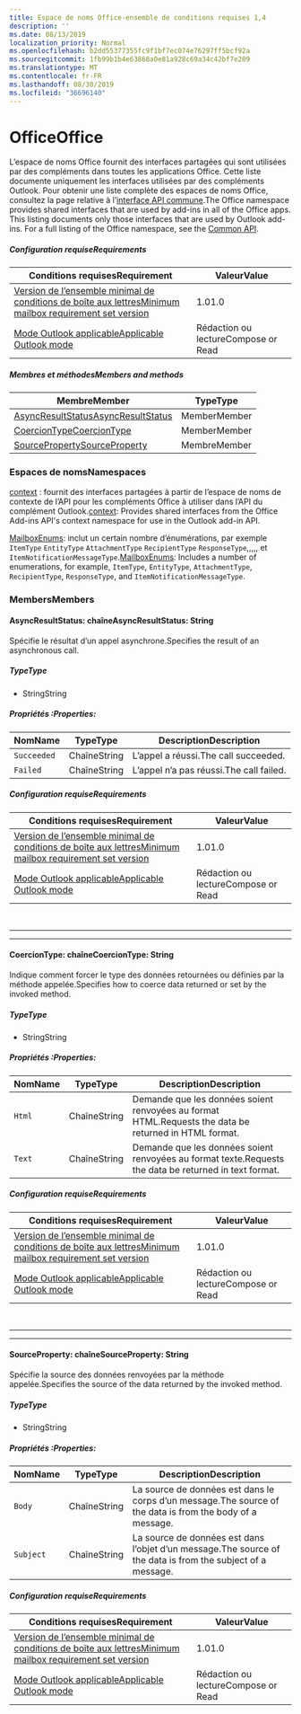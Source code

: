 ```yaml
---
title: Espace de noms Office-ensemble de conditions requises 1,4
description: ''
ms.date: 08/13/2019
localization_priority: Normal
ms.openlocfilehash: b2dd55377355fc9f1bf7ec074e76297ff5bcf92a
ms.sourcegitcommit: 1fb99b1b4e63868a0e81a928c69a34c42bf7e209
ms.translationtype: MT
ms.contentlocale: fr-FR
ms.lasthandoff: 08/30/2019
ms.locfileid: "36696140"
---
```

# <a name="office"></a><span data-ttu-id="4f0f7-102">Office</span><span class="sxs-lookup"><span data-stu-id="4f0f7-102">Office</span></span>

<span data-ttu-id="4f0f7-p101">L’espace de noms Office fournit des interfaces partagées qui sont utilisées par des compléments dans toutes les applications Office. Cette liste documente uniquement les interfaces utilisées par des compléments Outlook. Pour obtenir une liste complète des espaces de noms Office, consultez la page relative à l’[interface API commune](/javascript/api/office).</span><span class="sxs-lookup"><span data-stu-id="4f0f7-p101">The Office namespace provides shared interfaces that are used by add-ins in all of the Office apps. This listing documents only those interfaces that are used by Outlook add-ins. For a full listing of the Office namespace, see the [Common API](/javascript/api/office).</span></span>

##### <a name="requirements"></a><span data-ttu-id="4f0f7-105">Configuration requise</span><span class="sxs-lookup"><span data-stu-id="4f0f7-105">Requirements</span></span>

|<span data-ttu-id="4f0f7-106">Conditions requises</span><span class="sxs-lookup"><span data-stu-id="4f0f7-106">Requirement</span></span>| <span data-ttu-id="4f0f7-107">Valeur</span><span class="sxs-lookup"><span data-stu-id="4f0f7-107">Value</span></span>|
|---|---|
|[<span data-ttu-id="4f0f7-108">Version de l’ensemble minimal de conditions de boîte aux lettres</span><span class="sxs-lookup"><span data-stu-id="4f0f7-108">Minimum mailbox requirement set version</span></span>](/office/dev/add-ins/reference/requirement-sets/outlook-api-requirement-sets)| <span data-ttu-id="4f0f7-109">1.0</span><span class="sxs-lookup"><span data-stu-id="4f0f7-109">1.0</span></span>|
|[<span data-ttu-id="4f0f7-110">Mode Outlook applicable</span><span class="sxs-lookup"><span data-stu-id="4f0f7-110">Applicable Outlook mode</span></span>](/outlook/add-ins/#extension-points)| <span data-ttu-id="4f0f7-111">Rédaction ou lecture</span><span class="sxs-lookup"><span data-stu-id="4f0f7-111">Compose or Read</span></span>|

##### <a name="members-and-methods"></a><span data-ttu-id="4f0f7-112">Membres et méthodes</span><span class="sxs-lookup"><span data-stu-id="4f0f7-112">Members and methods</span></span>

| <span data-ttu-id="4f0f7-113">Membre</span><span class="sxs-lookup"><span data-stu-id="4f0f7-113">Member</span></span> | <span data-ttu-id="4f0f7-114">Type</span><span class="sxs-lookup"><span data-stu-id="4f0f7-114">Type</span></span> |
|--------|------|
| [<span data-ttu-id="4f0f7-115">AsyncResultStatus</span><span class="sxs-lookup"><span data-stu-id="4f0f7-115">AsyncResultStatus</span></span>](#asyncresultstatus-string) | <span data-ttu-id="4f0f7-116">Member</span><span class="sxs-lookup"><span data-stu-id="4f0f7-116">Member</span></span> |
| [<span data-ttu-id="4f0f7-117">CoercionType</span><span class="sxs-lookup"><span data-stu-id="4f0f7-117">CoercionType</span></span>](#coerciontype-string) | <span data-ttu-id="4f0f7-118">Member</span><span class="sxs-lookup"><span data-stu-id="4f0f7-118">Member</span></span> |
| [<span data-ttu-id="4f0f7-119">SourceProperty</span><span class="sxs-lookup"><span data-stu-id="4f0f7-119">SourceProperty</span></span>](#sourceproperty-string) | <span data-ttu-id="4f0f7-120">Membre</span><span class="sxs-lookup"><span data-stu-id="4f0f7-120">Member</span></span> |

### <a name="namespaces"></a><span data-ttu-id="4f0f7-121">Espaces de noms</span><span class="sxs-lookup"><span data-stu-id="4f0f7-121">Namespaces</span></span>

<span data-ttu-id="4f0f7-122">[context](Office.context.md) : fournit des interfaces partagées à partir de l’espace de noms de contexte de l’API pour les compléments Office à utiliser dans l’API du complément Outlook.</span><span class="sxs-lookup"><span data-stu-id="4f0f7-122">[context](Office.context.md): Provides shared interfaces from the Office Add-ins API's context namespace for use in the Outlook add-in API.</span></span>

<span data-ttu-id="4f0f7-123">[MailboxEnums](/javascript/api/outlook/office.mailboxenums.attachmenttype?view=outlook-js-1.4): inclut un certain nombre d’énumérations, par exemple `ItemType` `EntityType` `AttachmentType` `RecipientType` `ResponseType`,,,,, et `ItemNotificationMessageType`.</span><span class="sxs-lookup"><span data-stu-id="4f0f7-123">[MailboxEnums](/javascript/api/outlook/office.mailboxenums.attachmenttype?view=outlook-js-1.4): Includes a number of enumerations, for example, `ItemType`, `EntityType`, `AttachmentType`, `RecipientType`, `ResponseType`, and `ItemNotificationMessageType`.</span></span>

### <a name="members"></a><span data-ttu-id="4f0f7-124">Members</span><span class="sxs-lookup"><span data-stu-id="4f0f7-124">Members</span></span>

#### <a name="asyncresultstatus-string"></a><span data-ttu-id="4f0f7-125">AsyncResultStatus: chaîne</span><span class="sxs-lookup"><span data-stu-id="4f0f7-125">AsyncResultStatus: String</span></span>

<span data-ttu-id="4f0f7-126">Spécifie le résultat d’un appel asynchrone.</span><span class="sxs-lookup"><span data-stu-id="4f0f7-126">Specifies the result of an asynchronous call.</span></span>

##### <a name="type"></a><span data-ttu-id="4f0f7-127">Type</span><span class="sxs-lookup"><span data-stu-id="4f0f7-127">Type</span></span>

*   <span data-ttu-id="4f0f7-128">String</span><span class="sxs-lookup"><span data-stu-id="4f0f7-128">String</span></span>

##### <a name="properties"></a><span data-ttu-id="4f0f7-129">Propriétés :</span><span class="sxs-lookup"><span data-stu-id="4f0f7-129">Properties:</span></span>

|<span data-ttu-id="4f0f7-130">Nom</span><span class="sxs-lookup"><span data-stu-id="4f0f7-130">Name</span></span>| <span data-ttu-id="4f0f7-131">Type</span><span class="sxs-lookup"><span data-stu-id="4f0f7-131">Type</span></span>| <span data-ttu-id="4f0f7-132">Description</span><span class="sxs-lookup"><span data-stu-id="4f0f7-132">Description</span></span>|
|---|---|---|
|`Succeeded`| <span data-ttu-id="4f0f7-133">Chaîne</span><span class="sxs-lookup"><span data-stu-id="4f0f7-133">String</span></span>|<span data-ttu-id="4f0f7-134">L’appel a réussi.</span><span class="sxs-lookup"><span data-stu-id="4f0f7-134">The call succeeded.</span></span>|
|`Failed`| <span data-ttu-id="4f0f7-135">Chaîne</span><span class="sxs-lookup"><span data-stu-id="4f0f7-135">String</span></span>|<span data-ttu-id="4f0f7-136">L’appel n’a pas réussi.</span><span class="sxs-lookup"><span data-stu-id="4f0f7-136">The call failed.</span></span>|

##### <a name="requirements"></a><span data-ttu-id="4f0f7-137">Configuration requise</span><span class="sxs-lookup"><span data-stu-id="4f0f7-137">Requirements</span></span>

|<span data-ttu-id="4f0f7-138">Conditions requises</span><span class="sxs-lookup"><span data-stu-id="4f0f7-138">Requirement</span></span>| <span data-ttu-id="4f0f7-139">Valeur</span><span class="sxs-lookup"><span data-stu-id="4f0f7-139">Value</span></span>|
|---|---|
|[<span data-ttu-id="4f0f7-140">Version de l’ensemble minimal de conditions de boîte aux lettres</span><span class="sxs-lookup"><span data-stu-id="4f0f7-140">Minimum mailbox requirement set version</span></span>](/office/dev/add-ins/reference/requirement-sets/outlook-api-requirement-sets)| <span data-ttu-id="4f0f7-141">1.0</span><span class="sxs-lookup"><span data-stu-id="4f0f7-141">1.0</span></span>|
|[<span data-ttu-id="4f0f7-142">Mode Outlook applicable</span><span class="sxs-lookup"><span data-stu-id="4f0f7-142">Applicable Outlook mode</span></span>](/outlook/add-ins/#extension-points)| <span data-ttu-id="4f0f7-143">Rédaction ou lecture</span><span class="sxs-lookup"><span data-stu-id="4f0f7-143">Compose or Read</span></span>|

<br>

---
---

#### <a name="coerciontype-string"></a><span data-ttu-id="4f0f7-144">CoercionType: chaîne</span><span class="sxs-lookup"><span data-stu-id="4f0f7-144">CoercionType: String</span></span>

<span data-ttu-id="4f0f7-145">Indique comment forcer le type des données retournées ou définies par la méthode appelée.</span><span class="sxs-lookup"><span data-stu-id="4f0f7-145">Specifies how to coerce data returned or set by the invoked method.</span></span>

##### <a name="type"></a><span data-ttu-id="4f0f7-146">Type</span><span class="sxs-lookup"><span data-stu-id="4f0f7-146">Type</span></span>

*   <span data-ttu-id="4f0f7-147">String</span><span class="sxs-lookup"><span data-stu-id="4f0f7-147">String</span></span>

##### <a name="properties"></a><span data-ttu-id="4f0f7-148">Propriétés :</span><span class="sxs-lookup"><span data-stu-id="4f0f7-148">Properties:</span></span>

|<span data-ttu-id="4f0f7-149">Nom</span><span class="sxs-lookup"><span data-stu-id="4f0f7-149">Name</span></span>| <span data-ttu-id="4f0f7-150">Type</span><span class="sxs-lookup"><span data-stu-id="4f0f7-150">Type</span></span>| <span data-ttu-id="4f0f7-151">Description</span><span class="sxs-lookup"><span data-stu-id="4f0f7-151">Description</span></span>|
|---|---|---|
|`Html`| <span data-ttu-id="4f0f7-152">Chaîne</span><span class="sxs-lookup"><span data-stu-id="4f0f7-152">String</span></span>|<span data-ttu-id="4f0f7-153">Demande que les données soient renvoyées au format HTML.</span><span class="sxs-lookup"><span data-stu-id="4f0f7-153">Requests the data be returned in HTML format.</span></span>|
|`Text`| <span data-ttu-id="4f0f7-154">Chaîne</span><span class="sxs-lookup"><span data-stu-id="4f0f7-154">String</span></span>|<span data-ttu-id="4f0f7-155">Demande que les données soient renvoyées au format texte.</span><span class="sxs-lookup"><span data-stu-id="4f0f7-155">Requests the data be returned in text format.</span></span>|

##### <a name="requirements"></a><span data-ttu-id="4f0f7-156">Configuration requise</span><span class="sxs-lookup"><span data-stu-id="4f0f7-156">Requirements</span></span>

|<span data-ttu-id="4f0f7-157">Conditions requises</span><span class="sxs-lookup"><span data-stu-id="4f0f7-157">Requirement</span></span>| <span data-ttu-id="4f0f7-158">Valeur</span><span class="sxs-lookup"><span data-stu-id="4f0f7-158">Value</span></span>|
|---|---|
|[<span data-ttu-id="4f0f7-159">Version de l’ensemble minimal de conditions de boîte aux lettres</span><span class="sxs-lookup"><span data-stu-id="4f0f7-159">Minimum mailbox requirement set version</span></span>](/office/dev/add-ins/reference/requirement-sets/outlook-api-requirement-sets)| <span data-ttu-id="4f0f7-160">1.0</span><span class="sxs-lookup"><span data-stu-id="4f0f7-160">1.0</span></span>|
|[<span data-ttu-id="4f0f7-161">Mode Outlook applicable</span><span class="sxs-lookup"><span data-stu-id="4f0f7-161">Applicable Outlook mode</span></span>](/outlook/add-ins/#extension-points)| <span data-ttu-id="4f0f7-162">Rédaction ou lecture</span><span class="sxs-lookup"><span data-stu-id="4f0f7-162">Compose or Read</span></span>|

<br>

---
---

#### <a name="sourceproperty-string"></a><span data-ttu-id="4f0f7-163">SourceProperty: chaîne</span><span class="sxs-lookup"><span data-stu-id="4f0f7-163">SourceProperty: String</span></span>

<span data-ttu-id="4f0f7-164">Spécifie la source des données renvoyées par la méthode appelée.</span><span class="sxs-lookup"><span data-stu-id="4f0f7-164">Specifies the source of the data returned by the invoked method.</span></span>

##### <a name="type"></a><span data-ttu-id="4f0f7-165">Type</span><span class="sxs-lookup"><span data-stu-id="4f0f7-165">Type</span></span>

*   <span data-ttu-id="4f0f7-166">String</span><span class="sxs-lookup"><span data-stu-id="4f0f7-166">String</span></span>

##### <a name="properties"></a><span data-ttu-id="4f0f7-167">Propriétés :</span><span class="sxs-lookup"><span data-stu-id="4f0f7-167">Properties:</span></span>

|<span data-ttu-id="4f0f7-168">Nom</span><span class="sxs-lookup"><span data-stu-id="4f0f7-168">Name</span></span>| <span data-ttu-id="4f0f7-169">Type</span><span class="sxs-lookup"><span data-stu-id="4f0f7-169">Type</span></span>| <span data-ttu-id="4f0f7-170">Description</span><span class="sxs-lookup"><span data-stu-id="4f0f7-170">Description</span></span>|
|---|---|---|
|`Body`| <span data-ttu-id="4f0f7-171">Chaîne</span><span class="sxs-lookup"><span data-stu-id="4f0f7-171">String</span></span>|<span data-ttu-id="4f0f7-172">La source de données est dans le corps d’un message.</span><span class="sxs-lookup"><span data-stu-id="4f0f7-172">The source of the data is from the body of a message.</span></span>|
|`Subject`| <span data-ttu-id="4f0f7-173">Chaîne</span><span class="sxs-lookup"><span data-stu-id="4f0f7-173">String</span></span>|<span data-ttu-id="4f0f7-174">La source de données est dans l’objet d’un message.</span><span class="sxs-lookup"><span data-stu-id="4f0f7-174">The source of the data is from the subject of a message.</span></span>|

##### <a name="requirements"></a><span data-ttu-id="4f0f7-175">Configuration requise</span><span class="sxs-lookup"><span data-stu-id="4f0f7-175">Requirements</span></span>

|<span data-ttu-id="4f0f7-176">Conditions requises</span><span class="sxs-lookup"><span data-stu-id="4f0f7-176">Requirement</span></span>| <span data-ttu-id="4f0f7-177">Valeur</span><span class="sxs-lookup"><span data-stu-id="4f0f7-177">Value</span></span>|
|---|---|
|[<span data-ttu-id="4f0f7-178">Version de l’ensemble minimal de conditions de boîte aux lettres</span><span class="sxs-lookup"><span data-stu-id="4f0f7-178">Minimum mailbox requirement set version</span></span>](/office/dev/add-ins/reference/requirement-sets/outlook-api-requirement-sets)| <span data-ttu-id="4f0f7-179">1.0</span><span class="sxs-lookup"><span data-stu-id="4f0f7-179">1.0</span></span>|
|[<span data-ttu-id="4f0f7-180">Mode Outlook applicable</span><span class="sxs-lookup"><span data-stu-id="4f0f7-180">Applicable Outlook mode</span></span>](/outlook/add-ins/#extension-points)| <span data-ttu-id="4f0f7-181">Rédaction ou lecture</span><span class="sxs-lookup"><span data-stu-id="4f0f7-181">Compose or Read</span></span>|
